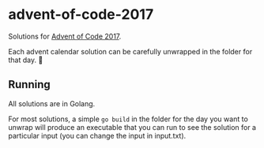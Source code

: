 # advent-of-code-2017

Solutions for [Advent of Code 2017](http://adventofcode.com/2017).

Each advent calendar solution can be carefully unwrapped in the folder for that day. :christmas_tree:

## Running
All solutions are in Golang.

For most solutions, a simple `go build` in the folder for the day you want to unwrap will produce an executable that you can run to see the solution for a particular input (you can change the input in input.txt).
